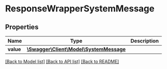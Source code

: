 # ResponseWrapperSystemMessage

## Properties
Name | Type | Description | Notes
------------ | ------------- | ------------- | -------------
**value** | [**\Swagger\Client\Model\SystemMessage**](SystemMessage.md) |  | [optional] 

[[Back to Model list]](../../README.md#documentation-for-models) [[Back to API list]](../../README.md#documentation-for-api-endpoints) [[Back to README]](../../README.md)

